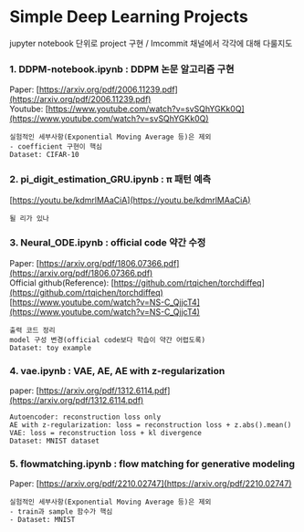 # Simple Deep Learning Projects
jupyter notebook 단위로 project 구현 / Imcommit 채널에서 각각에 대해 다룰지도
 
 
### 1. DDPM-notebook.ipynb : DDPM 논문 알고리즘 구현
Paper: [https://arxiv.org/pdf/2006.11239.pdf](https://arxiv.org/pdf/2006.11239.pdf)<br />
Youtube: [https://www.youtube.com/watch?v=svSQhYGKk0Q](https://www.youtube.com/watch?v=svSQhYGKk0Q)
    
    실험적인 세부사항(Exponential Moving Average 등)은 제외
    - coefficient 구현이 핵심 
    Dataset: CIFAR-10

### 2. pi_digit_estimation_GRU.ipynb : π 패턴 예측
[https://youtu.be/kdmrlMAaCiA](https://youtu.be/kdmrlMAaCiA)

    될 리가 있나

### 3. Neural_ODE.ipynb : official code 약간 수정
Paper: [https://arxiv.org/pdf/1806.07366.pdf](https://arxiv.org/pdf/1806.07366.pdf)<br />
Official github(Reference): [https://github.com/rtqichen/torchdiffeq](https://github.com/rtqichen/torchdiffeq)<br />
[https://www.youtube.com/watch?v=NS-C_QjjcT4](https://www.youtube.com/watch?v=NS-C_QjjcT4)

    출력 코드 정리
    model 구성 변경(official code보다 학습이 약간 어렵도록)
    Dataset: toy example

### 4. vae.ipynb : VAE, AE, AE with z-regularization
paper: [https://arxiv.org/pdf/1312.6114.pdf](https://arxiv.org/pdf/1312.6114.pdf)<br />

    Autoencoder: reconstruction loss only
    AE with z-regularization: loss = reconstruction loss + z.abs().mean()
    VAE: loss = reconstruction loss + kl divergence
    Dataset: MNIST dataset

### 5. flowmatching.ipynb : flow matching for generative modeling
Paper: [https://arxiv.org/pdf/2210.02747](https://arxiv.org/pdf/2210.02747) <br />

    실험적인 세부사항(Exponential Moving Average 등)은 제외
    - train과 sample 함수가 핵심
    - Dataset: MNIST
